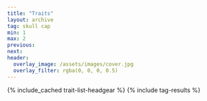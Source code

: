 ```yaml
---
title: "Traits"
layout: archive
tag: skull cap
min: 1
max: 2
previous:
next:
header:
  overlay_image: /assets/images/cover.jpg
  overlay_filter: rgba(0, 0, 0, 0.5)
---
```

{% include_cached trait-list-headgear %}
{% include tag-results %}
